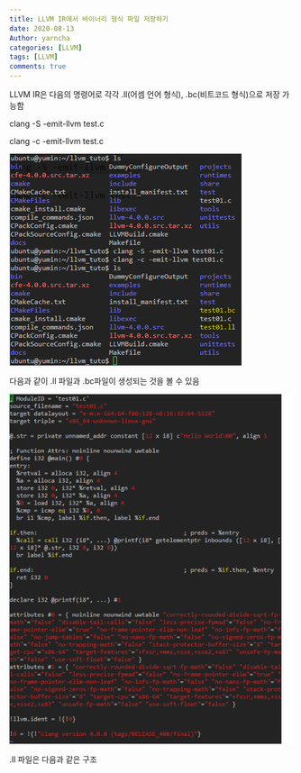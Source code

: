 ```yaml
---
title: LLVM IR에서 바이너리 형식 파일 저장하기
date: 2020-08-13
Author: yarncha
categories: [LLVM]
tags: [LLVM]
comments: true
---
```


LLVM IR은 다음의 명령어로 각각 .ll(어셈 언어 형식), .bc(비트코드 형식)으로 저장 가능함

clang -S -emit-llvm test.c

clang -c -emit-llvm test.c

![](<\images\12_01.png>)

다음과 같이 .ll 파일과 .bc파일이 생성되는 것을 볼 수 있음

![](<\images\12_02.png>)

.ll 파일은 다음과 같은 구조
